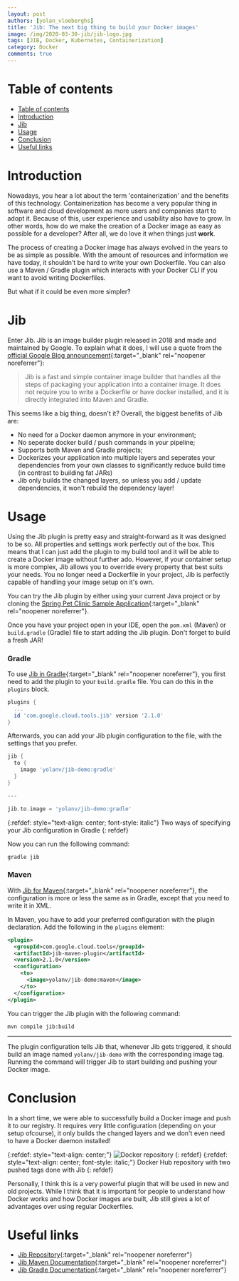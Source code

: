 ```yaml
---
layout: post
authors: [yolan_vloeberghs]
title: 'Jib: The next big thing to build your Docker images'
image: /img/2020-03-30-jib/jib-logo.jpg
tags: [JIB, Docker, Kubernetes, Containerization]
category: Docker
comments: true
---
```

# Table of contents
- [Table of contents](#table-of-contents)
- [Introduction](#introduction)
- [Jib](#jib)
- [Usage](#usage)
- [Conclusion](#conclusion)
- [Useful links](#useful-links)

# Introduction

Nowadays, you hear a lot about the term 'containerization' and the benefits of this technology.
Containerization has become a very popular thing in software and cloud development as more users and companies start to adopt it. 
Because of this, user experience and usability also have to grow. 
In other words, how do we make the creation of a Docker image as easy as possible for a developer? After all, we do love it when things just **work**.

The process of creating a Docker image has always evolved in the years to be as simple as possible. 
With the amount of resources and information we have today, it shouldn't be hard to write your own Dockerfile. 
You can also use a Maven / Gradle plugin which interacts with your Docker CLI if you want to avoid writing Dockerfiles.

But what if it could be even more simpler?
# Jib
Enter Jib. 
Jib is an image builder plugin released in 2018 and made and maintained by Google. 
To explain what it does, I will use a quote from the [official Google Blog announcement](https://cloud.google.com/blog/products/gcp/introducing-jib-build-java-docker-images-better){:target="_blank" rel="noopener noreferrer"}:

> Jib is a fast and simple container image builder that handles all the steps of packaging your application into a container image. It does not require you to write a Dockerfile or have docker installed, and it is directly integrated into Maven and Gradle.

This seems like a big thing, doesn't it? Overall, the biggest benefits of Jib are:
- No need for a Docker daemon anymore in your environment;
- No seperate docker build / push commands in your pipeline;
- Supports both Maven and Gradle projects;
- Dockerizes your application into multiple layers and seperates your dependencies from your own classes to significantly reduce build time (in contrast to building fat JARs)
- Jib only builds the changed layers, so unless you add / update dependencies, it won't rebuild the dependency layer!

# Usage
Using the Jib plugin is pretty easy and straight-forward as it was designed to be so. 
All properties and settings work perfectly out of the box. 
This means that I can just add the plugin to my build tool and it will be able to create a Docker image without further ado. 
However, if your container setup is more complex, Jib allows you to override every property that best suits your needs. 
You no longer need a Dockerfile in your project, Jib is perfectly capable of handling your image setup on it's own.

You can try the Jib plugin by either using your current Java project or by cloning the [Spring Pet Clinic Sample Application](#https://github.com/spring-projects/spring-petclinic){:target="_blank" rel="noopener noreferrer"}. 

Once you have your project open in your IDE, open the `pom.xml` (Maven) or `build.gradle` (Gradle) file to start adding the Jib plugin. 
Don't forget to build a fresh JAR!

### Gradle
To use [Jib in Gradle](https://github.com/GoogleContainerTools/jib/tree/master/jib-gradle-plugin){:target="_blank" rel="noopener noreferrer"}, you first need to add the plugin to your `build.gradle` file. You can do this in the `plugins` block.

~~~~groovy
plugins {
  ...
  id 'com.google.cloud.tools.jib' version '2.1.0'
}
~~~~

Afterwards, you can add your Jib plugin configuration to the file, with the settings that you prefer.

~~~~groovy
jib {
  to {
    image 'yolanv/jib-demo:gradle'
  }
}

---

jib.to.image = 'yolanv/jib-demo:gradle'
~~~~
{:refdef: style="text-align: center; font-style: italic"}
Two ways of specifying your Jib configuration in Gradle
{: refdef}


Now you can run the following command: 

`gradle jib`

### Maven
With [Jib for Maven](https://github.com/GoogleContainerTools/jib/tree/master/jib-maven-plugin){:target="_blank" rel="noopener noreferrer"}, the configuration is more or less the same as in Gradle, except that you need to write it in XML.

In Maven, you have to add your preferred configuration with the plugin declaration. 
Add the following in the `plugins` element:

```xml
<plugin>
  <groupId>com.google.cloud.tools</groupId>
  <artifactId>jib-maven-plugin</artifactId>
  <version>2.1.0</version>
  <configuration>
    <to>
      <image>yolanv/jib-demo:maven</image>
    </to>
  </configuration>
</plugin>
```

You can trigger the Jib plugin with the following command:

`mvn compile jib:build`

---
The plugin configuration tells Jib that, whenever Jib gets triggered, it should build an image named `yolanv/jib-demo` with the corresponding image tag.
Running the command will trigger Jib to start building and pushing your Docker image.

# Conclusion
In a short time, we were able to successfully build a Docker image and push it to our registry. 
It requires very little configuration (depending on your setup ofcourse), it only builds the changed layers and we don't even need to have a Docker daemon installed! 

{:refdef: style="text-align: center;"}
<img alt="Docker repository" src="{{ '/img/2020-03-30-jib/docker-repo.png' | prepend: site.baseurl }}" class="image fit" style="margin:0px auto; max-width: 750px;">
{: refdef}
{:refdef: style="text-align: center; font-style: italic;"}
Docker Hub repository with two pushed tags done with Jib
{: refdef}

Personally, I think this is a very powerful plugin that will be used in new and old projects. 
While I think that it is important for people to understand how Docker works and how Docker images are built, Jib still gives a lot of advantages over using regular Dockerfiles. 

# Useful links
- [Jib Repository](#https://github.com/GoogleContainerTools/jib){:target="_blank" rel="noopener noreferrer"}
- [Jib Maven Documentation](#https://github.com/GoogleContainerTools/jib/tree/master/jib-maven-plugin){:target="_blank" rel="noopener noreferrer"}
- [Jib Gradle Documentation](#https://github.com/GoogleContainerTools/jib/tree/master/jib-gradle-plugin){:target="_blank" rel="noopener noreferrer"}
